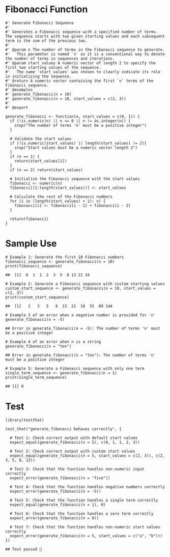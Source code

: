 # Fibonacci Function

    #' Generate Fibonacci Sequence
    #'
    #' Generates a Fibonacci sequence with a specified number of terms. The sequence starts with two given starting values and each subsequent term is the sum of the previous two.
    #'
    #' @param n The number of terms in the Fibonacci sequence to generate.
    #'   This parameter is named `n` as it is a conventional way to denote the number of terms in sequences and iterations.
    #' @param start_values A numeric vector of length 2 to specify the first two starting values of the sequence.
    #'   The name `start_values` was chosen to clearly indicate its role in initializing the sequence.
    #' @return A numeric vector containing the first `n` terms of the Fibonacci sequence.
    #' @examples
    #' generate_fibonacci(n = 10)
    #' generate_fibonacci(n = 10, start_values = c(2, 3))
    #' 
    #' @export

    generate_fibonacci <- function(n, start_values = c(0, 1)) {
      if (!is.numeric(n) || n <= 0 || n != as.integer(n)) {
        stop("The number of terms 'n' must be a positive integer")
      }
      
      # Validate the start values
      if (!is.numeric(start_values) || length(start_values) != 2){
        stop("Start values must be a numeric vector length 2")
      }
      if (n == 1) {
        return(start_values[1])
      }
      if (n == 2) return(start_values)
      
      # Initialize the Fibonacci sequence with the start values
      fibonacci <- numeric(n)
      fibonacci[(1:length(start_values))] <- start_values
      
      # Calculate the rest of the Fibonacci numbers
      for (i in (length(start_values) + 1): n) {
        fibonacci[i] <- fibonacci[i - 1] + fibonacci[i - 2]
      }
      
      return(fibonacci)
    }

# Sample Use

    # Example 1: Generate the first 10 Fibonacci numbers
    fibonacci_sequence <- generate_fibonacci(n = 10)
    print(fibonacci_sequence)

    ##  [1]  0  1  1  2  3  5  8 13 21 34

    # Example 2: Generate a Fibonacci sequence with custom starting values
    custom_start_sequence <- generate_fibonacci(n = 10, start_values = c(2, 3))
    print(custom_start_sequence)

    ##  [1]   2   3   5   8  13  21  34  55  89 144

    # Example 3 of an error when a negative number is provided for 'n'
    generate_fibonacci(n = -5)

    ## Error in generate_fibonacci(n = -5): The number of terms 'n' must be a positive integer

    # Example 4 of an error when n is a string
    generate_fibonacci(n = "ten")

    ## Error in generate_fibonacci(n = "ten"): The number of terms 'n' must be a positive integer

    # Example 5: Generate a Fibonacci sequence with only one term
    single_term_sequence <- generate_fibonacci(n = 1)
    print(single_term_sequence)

    ## [1] 0

# Test

    library(testthat)

    test_that("generate_fibonacci behaves correctly", {
      
      # Test 1: Check correct output with default start values
      expect_equal(generate_fibonacci(n = 5), c(0, 1, 1, 2, 3))
      
      # Test 2: Check correct output with custom start values
      expect_equal(generate_fibonacci(n = 5, start_values = c(2, 3)), c(2, 3, 5, 8, 13))
      
      # Test 3: Check that the function handles non-numeric input correctly
      expect_error(generate_fibonacci(n = "five"))
      
      # Test 4: Check that the function handles negative numbers correctly
      expect_error(generate_fibonacci(n = -5))
      
      # Test 5: Check that the function handles a single term correctly
      expect_equal(generate_fibonacci(n = 1), 0)
      
      # Test 6: Check that the function handles a zero term correctly
      expect_error(generate_fibonacci(n = 0))
      
      # Test 7: Check that the function handles non-numeric start values correctly
      expect_error(generate_fibonacci(n = 5, start_values = c("a", "b")))
    })

    ## Test passed 🌈
